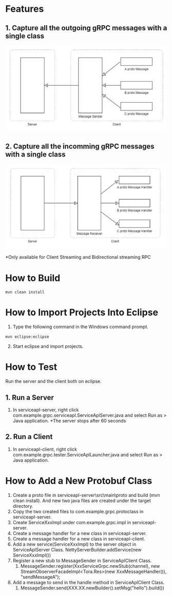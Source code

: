 # Features

## 1. Capture all the outgoing gRPC messages with a single class
![alt](https://github.com/tanoshim/grpc-message-facade/blob/master/pic/grpc-message-facade%20-%20out.png)

## 2. Capture all the incomming gRPC messages with a single class
![alt](https://github.com/tanoshim/grpc-message-facade/blob/master/pic/grpc-message-facade%20-%20in.png)

*Only available for Client Streaming and Bidirectional streaming RPC

# How to Build
```
mvn clean install
```
# How to Import Projects Into Eclipse
1. Type the following command in the Windows command prompt.
```
mvn eclipse:eclipse
```
2. Start eclipse and import projects.


# How to Test
Run the server and the client both on eclipse.
## 1. Run a Server
1. In serviceapl-server, right click com.example.grpc.serviceapl.ServiceAplServer.java and select Run as > Java application.
*The server stops after 60 seconds
## 2. Run a Client
1. In serviceapl-client, right click com.example.grpc.tester.ServiceAplLauncher.java and select Run as > Java application.


# How to Add a New Protobuf Class
1. Create a proto file in serviceapl-server\src\main\proto and build (mvn clean install). And new two java files are created under the target directory.
1. Copy the two created files to com.example.grpc.protoclass in serviceapl-server.
1. Create ServiceXxxImpl under com.example.grpc.impl in serviceapl-server.
1. Create a message handler for a new class in serviceapl-server.
1. Create a message handler for a new class in serviceapl-client.
1. Add a new service(ServiceXxxImpl) to the server object in ServiceAplServer Class.
	NettyServerBuilder.addService(new ServiceXxxImpl())
1. Register a new stub to MessageSender in ServiceAplClient Class.
	1. MessageSender.register(XxxServiceGrpc.newStub(channel), new StreamObserverFacadeImpl<Tora.Res>(new XxxMessageHandler()), "sendMessageA");
1. Add a message to send in the handle method in ServiceAplClient Class.
	1. MessageSender.send(XXX.XX.newBuilder().setMsg("hello").build())

